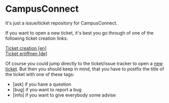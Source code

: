 CampusConnect
=============

It's just a issue/ticket repository for CampusConnect.

If you want to open a new ticket, it's best you go through of one of the following ticket creation links:

[Ticket creation [en]](http://FreeIT.de/en/campusconnect/index.html#tickets)  
[Ticket eröffnen [de]](http://FreeIT.de/de/campusconnect/index.html#tickets)

Of course you could jump directly to the ticket/issue tracker to open a [new ticket](https://github.com/freeit/CampusConnect/issues/new). But then you should keep in mind, that you have to postfix the title of the ticket with one of these tags:
* [ask] if you have a question
* [bug] if you want to report a bug
* [info] if you want to give everybody some advise
